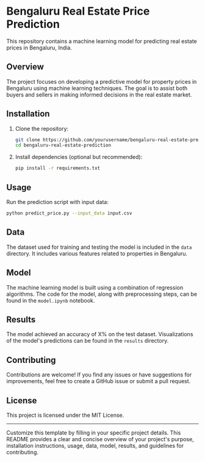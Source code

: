 # Bengaluru Real Estate Price Prediction

This repository contains a machine learning model for predicting real estate prices in Bengaluru, India.

## Overview

The project focuses on developing a predictive model for property prices in Bengaluru using machine learning techniques. The goal is to assist both buyers and sellers in making informed decisions in the real estate market.

## Installation

1. Clone the repository:
   ```bash
   git clone https://github.com/yourusername/bengaluru-real-estate-prediction.git
   cd bengaluru-real-estate-prediction
   ```

2. Install dependencies (optional but recommended):
   ```bash
   pip install -r requirements.txt
   ```

## Usage

Run the prediction script with input data:
```bash
python predict_price.py --input_data input.csv
```

## Data

The dataset used for training and testing the model is included in the `data` directory. It includes various features related to properties in Bengaluru.

## Model

The machine learning model is built using a combination of regression algorithms. The code for the model, along with preprocessing steps, can be found in the `model.ipynb` notebook.

## Results

The model achieved an accuracy of X% on the test dataset. Visualizations of the model's predictions can be found in the `results` directory.

## Contributing

Contributions are welcome! If you find any issues or have suggestions for improvements, feel free to create a GitHub issue or submit a pull request.

## License

This project is licensed under the MIT License.

---

Customize this template by filling in your specific project details. This README provides a clear and concise overview of your project's purpose, installation instructions, usage, data, model, results, and guidelines for contributing.
